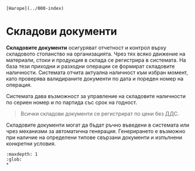```{only} html
[Нагоре](../000-index)
```

# Складови документи

**Складовите документи** осигуряват отчетност и контрол върху складовото стопанство на организацията. Чрез тях всяко движение на материали, стоки и продукция в склада се регистрира в системата. На база тези приходни и разходни операции се формират складовите наличности. Системата отчита актуална наличност към избран момент, като проверява валидираните документи по дата и пореден номер на операция.  

Системата дава възможност за управление на складовите наличности по сериен номер и по партида със срок на годност.   

> Всички складови документи се регистрират по цени без ДДС.

Складовите документи могат да бъдат ръчно въведени в системата или чрез механизми за автоматична генерация. Генерирането е възможно при наличие на определени типове свързани документи и изпълнени конкретни условия.    

```{toctree}
:maxdepth: 1
:glob:
*
```